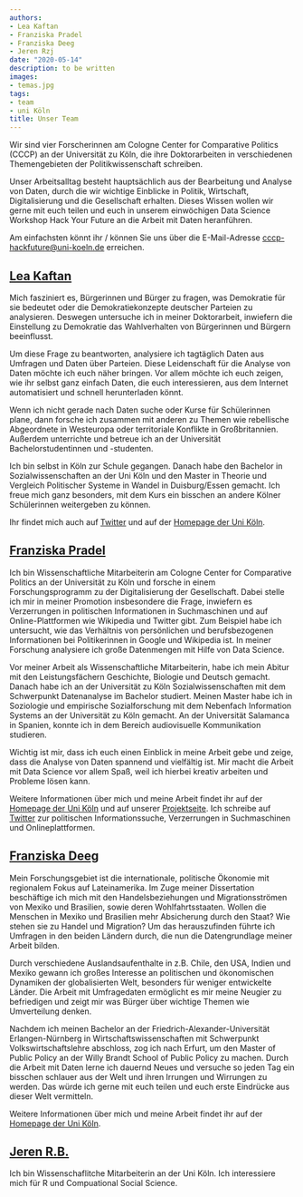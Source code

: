 ```yaml
---
authors:
- Lea Kaftan
- Franziska Pradel
- Franziska Deeg
- Jeren Rzj
date: "2020-05-14"
description: to be written
images:
- temas.jpg
tags:
- team
- uni Köln
title: Unser Team
---
```



Wir sind vier Forscherinnen am Cologne Center for Comparative Politics (CCCP) an der Universität zu Köln, die ihre Doktorarbeiten in verschiedenen Themengebieten der Politikwissenschaft schreiben. 
<!--more-->
Unser Arbeitsalltag besteht hauptsächlich aus der Bearbeitung und Analyse von Daten, durch die wir wichtige Einblicke in Politik, Wirtschaft, Digitalisierung und die Gesellschaft erhalten. Dieses Wissen wollen wir gerne mit euch teilen und euch in unserem einwöchigen Data Science Workshop Hack Your Future an die Arbeit mit Daten heranführen. 

Am einfachsten könnt ihr / können Sie uns über die E-Mail-Adresse cccp-hackfuture@uni-koeln.de erreichen. 

## [Lea Kaftan](https://www.linkedin.com/in/lea-kaftan-05971468/)

Mich fasziniert es, Bürgerinnen und Bürger zu fragen, was Demokratie für sie bedeutet oder die Demokratiekonzepte deutscher Parteien zu analysieren. Deswegen untersuche ich in meiner Doktorarbeit, inwiefern die Einstellung zu Demokratie das Wahlverhalten von Bürgerinnen und Bürgern beeinflusst.

Um diese Frage zu beantworten, analysiere ich tagtäglich Daten aus Umfragen und Daten über Parteien. Diese Leidenschaft für die Analyse von Daten möchte ich euch näher bringen. Vor allem möchte ich euch zeigen, wie ihr selbst ganz einfach Daten, die euch interessieren, aus dem Internet automatisiert und schnell herunterladen könnt.

Wenn ich nicht gerade nach Daten suche oder Kurse für Schülerinnen plane, dann forsche ich zusammen mit anderen zu Themen wie rebellische Abgeordnete in Westeuropa oder territoriale Konflikte in Großbritannien. Außerdem unterrichte und betreue ich an der Universität Bachelorstudentinnen und -studenten.

Ich bin selbst in Köln zur Schule gegangen. Danach habe den Bachelor in Sozialwissenschaften an der Uni Köln und den Master in Theorie und Vergleich Politischer Systeme in Wandel in Duisburg/Essen gemacht. Ich freue mich ganz besonders, mit dem Kurs ein bisschen an andere Kölner Schülerinnen weitergeben zu können.

Ihr findet mich auch auf [Twitter](https://twitter.com/Lea23459981) und auf der [Homepage der Uni Köln](https://cccp.uni-koeln.de/de/team/doctoral-researchers/lea-kaftan).

## [Franziska Pradel](https://www.linkedin.com/in/franziska-pradel-1a30347a/)

Ich bin Wissenschaftliche Mitarbeiterin am Cologne Center for Comparative Politics an der Universität zu Köln und forsche in einem Forschungsprogramm zu der Digitalisierung der Gesellschaft. Dabei stelle ich mir in meiner Promotion insbesondere die Frage, inwiefern es Verzerrungen in politischen Informationen in Suchmaschinen und auf Online-Plattformen wie Wikipedia und Twitter gibt. Zum Beispiel habe ich untersucht, wie das Verhältnis von persönlichen und berufsbezogenen Informationen  bei Politikerinnen in Google und Wikipedia ist. In meiner Forschung analysiere ich große Datenmengen mit Hilfe von Data Science.

Vor meiner Arbeit als Wissenschaftliche Mitarbeiterin, habe ich mein Abitur mit den Leistungsfächern Geschichte, Biologie und Deutsch gemacht. Danach habe ich an der Universität zu Köln Sozialwissenschaften mit dem Schwerpunkt Datenanalyse im Bachelor studiert. Meinen Master habe ich in Soziologie und empirische Sozialforschung mit dem Nebenfach Information Systems an der Universität zu Köln gemacht. An der Universität Salamanca in Spanien, konnte ich in dem Bereich audiovisuelle Kommunikation  studieren. 

Wichtig ist mir, dass ich euch einen Einblick in meine Arbeit gebe und zeige, dass die Analyse von Daten spannend und vielfältig ist. Mir macht die Arbeit mit Data Science vor allem Spaß, weil ich hierbei kreativ arbeiten und Probleme lösen kann.

Weitere Informationen über mich und meine Arbeit findet ihr auf der [Homepage der Uni Köln](https://cccp.uni-koeln.de/de/team/doctoral-researchers/franziska-pradel) und auf unserer [Projektseite](http://graduiertenkolleg-digitale-gesellschaft.nrw/esupol/).  Ich schreibe auf [Twitter](https://twitter.com/FranziskaPradel) zur politischen Informationssuche, Verzerrungen in Suchmaschinen und Onlineplattformen. 

## [Franziska Deeg](https://www.linkedin.com/in/franziska-deeg-baa776150/)

Mein Forschungsgebiet ist die internationale, politische Ökonomie mit regionalem Fokus auf Lateinamerika. Im Zuge meiner Dissertation beschäftige ich mich mit den Handelsbeziehungen und Migrationsströmen von Mexiko und Brasilien, sowie deren Wohlfahrtsstaaten. Wollen die Menschen in Mexiko und Brasilien mehr Absicherung durch den Staat? Wie stehen sie zu Handel und Migration? Um das herauszufinden führte ich Umfragen in den beiden Ländern durch, die nun die Datengrundlage meiner Arbeit bilden. 

Durch verschiedene Auslandsaufenthalte in z.B. Chile, den USA, Indien und Mexiko gewann ich großes Interesse an politischen und ökonomischen Dynamiken der globalisierten Welt, besonders für weniger entwickelte Länder. Die Arbeit mit Umfragedaten ermöglicht es mir meine Neugier zu befriedigen und zeigt mir was Bürger über wichtige Themen wie Umverteilung denken.   

Nachdem ich meinen Bachelor an der Friedrich-Alexander-Universität Erlangen-Nürnberg in Wirtschaftswissenschaften mit Schwerpunkt Volkswirtschaftslehre abschloss, zog ich nach Erfurt, um den Master of Public Policy an der Willy Brandt School of Public Policy zu machen. Durch die Arbeit mit Daten lerne ich dauernd Neues und versuche so jeden Tag ein bisschen schlauer aus der Welt und ihren Irrungen und Wirrungen zu werden. Das würde ich gerne mit euch teilen und euch erste Eindrücke aus dieser Welt vermitteln.

Weitere Informationen über mich und meine Arbeit findet ihr auf der [Homepage der Uni Köln](https://cccp.uni-koeln.de/de/team/doctoral-researchers/franziska-deeg).

## [Jeren R.B.](https://www.linkedin.com/in/ayjeren-b-5275348b/)

Ich bin Wissenschaflitche Mitarbeiterin an der Uni Köln. Ich interessiere mich für R und Compuational Social Science.
